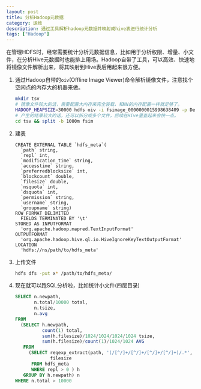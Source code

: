 ```yaml
---
layout: post
title: 分析Hadoop元数据
category: 运维
description: 通过工具解析hadoop元数据并映射成hive表进行统计分析
tags: ["Hadoop"]
---
```


在管理HDFS时，经常需要统计分析元数据信息，比如用于分析权限、增量、小文件，在分析Hive元数据时也能排上用场。Hadoop自带了工具，可以高效、快速地将镜像文件解析出来，将其映射到Hive表后用起来很方便。

1. 通过Hadoop自带的`oiv`(Offline Image Viewer)命令解析镜像文件，注意找个空闲点的内存大的机器来做。

	```sh
	mkdir tsv
    # 镜像文件较大的话，需要配置大内存来完全装载，和NN的内存配置一样就足够了。
	HADOOP_HEAPSIZE=30000 hdfs oiv -i fsimage_0000000015998638409 -p Delimited -o tsv/fsim
    # 产生的结果较大的话，还可以拆分成多个文件，后续在Hive里查起来会快一点。
	cd tsv && split -b 1000m fsim
	```
2. 建表

    ```text
    CREATE EXTERNAL TABLE `hdfs_meta`(
      `path` string,
      `repl` int,
      `modification_time` string,
      `accesstime` string,
      `preferredblocksize` int,
      `blockcount` double,
      `filesize` double,
      `nsquota` int,
      `dsquota` int,
      `permission` string,
      `username` string,
      `groupname` string)
    ROW FORMAT DELIMITED
      FIELDS TERMINATED BY '\t'
    STORED AS INPUTFORMAT
      'org.apache.hadoop.mapred.TextInputFormat'
    OUTPUTFORMAT
      'org.apache.hadoop.hive.ql.io.HiveIgnoreKeyTextOutputFormat'
    LOCATION
      'hdfs://ns/path/to/hdfs_meta'
    ```
3. 上传文件

    ```sh
    hdfs dfs -put x* /path/to/hdfs_meta/
    ```

4. 现在就可以跑SQL分析啦，比如统计小文件(四层目录)

    ```sql
    SELECT n.newpath,
           n.total/10000 total,
           n.tsize,
           n.avg
    FROM
      (SELECT h.newpath,
              count(1) total,
              sum(h.filesize)/1024/1024/1024/1024 tsize,
              sum(h.filesize)/count(1)/1024/1024 AVG
       FROM
         (SELECT regexp_extract(path, '(/[^/]+/[^/]+/[^/]+/[^/]+)/.*', 1) newpath,
                 filesize
          FROM hdfs_meta
          WHERE repl > 0 ) h
       GROUP BY h.newpath) n
    WHERE n.total > 10000
    ```
